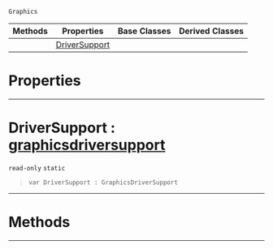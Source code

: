  `Graphics`

|Methods|Properties|Base Classes|Derived Classes|
|---|---|---|---|
| |[ DriverSupport](https://github.com/ZilchEngine/ZilchDocs/blob/master/code_reference/class_reference/graphics.markdown#driversupport-zero-engin)| | |


 #  Properties


---  
 #  DriverSupport : [graphicsdriversupport](https://github.com/ZilchEngine/ZilchDocs/blob/master/code_reference/class_reference/graphicsdriversupport.markdown)

 `read-only` `static`

> 
> ``` lang=cpp, name=Nada
> var DriverSupport : GraphicsDriverSupport


---  
 #  Methods


---  
 

 